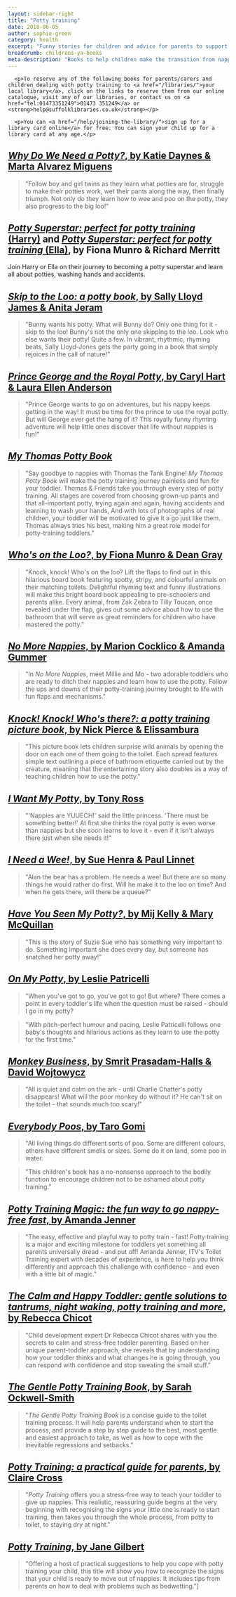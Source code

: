```yaml
---
layout: sidebar-right
title: "Potty training"
date: 2018-06-05
author: sophie-green
category: health
excerpt: "Funny stories for children and advice for parents to support potty training and dry nights."
breadcrumb: childrens-ya-books
meta-description: "Books to help children make the transition from nappy to potty, as well as reassuring titles on bedwetting and accidents."
---
```


<div class="{% include /c/generic-panel.html %}">

      <p>To reserve any of the following books for parents/carers and children dealing with potty training to <a href="/libraries/">your local library</a>, click on the links to reserve them from our online catalogue, visit any of our libraries, or contact us on <a href="tel:01473351249">01473 351249</a> or <strong>help@suffolklibraries.co.uk</strong></p>

      <p>You can <a href="/help/joining-the-library/">sign up for a library card online</a> for free. You can sign your child up for a library card at any age.</p>

</div>

## [<cite>Why Do We Need a Potty?</cite>, by Katie Daynes & Marta Alvarez Miguens](https://suffolk.spydus.co.uk/cgi-bin/spydus.exe/ENQ/OPAC/BIBENQ?BRN=2609781)

> "Follow boy and girl twins as they learn what potties are for, struggle to make their potties work, wet their pants along the way, then finally triumph. Not only do they learn how to wee and poo on the potty, they also progress to the big loo!"

## [<cite>Potty Superstar: perfect for potty training</cite> (Harry)](https://suffolk.spydus.co.uk/cgi-bin/spydus.exe/ENQ/OPAC/BIBENQ?BRN=2536370) and [<cite>Potty Superstar: perfect for potty training</cite> (Ella)](https://suffolk.spydus.co.uk/cgi-bin/spydus.exe/ENQ/OPAC/BIBENQ?BRN=2536371), by Fiona Munro & Richard Merritt

Join Harry or Ella on their journey to becoming a potty superstar and learn all about potties, washing hands and accidents.

## [<cite>Skip to the Loo: a potty book</cite>, by Sally Lloyd James & Anita Jeram](https://suffolk.spydus.co.uk/cgi-bin/spydus.exe/ENQ/OPAC/BIBENQ?BRN=2324748)

> "Bunny wants his potty. What will Bunny do? Only one thing for it - skip to the loo! Bunny's not the only one skipping to the loo. Look who else wants their potty! Quite a few. In vibrant, rhythmic, rhyming beats, Sally Lloyd-Jones gets the party going in a book that simply rejoices in the call of nature!"

## [<cite>Prince George and the Royal Potty</cite>, by Caryl Hart & Laura Ellen Anderson](https://suffolk.spydus.co.uk/cgi-bin/spydus.exe/ENQ/OPAC/BIBENQ?BRN=2022065)

> "Prince George wants to go on adventures, but his nappy keeps getting in the way! It must be time for the prince to use the royal potty. But will George ever get the hang of it? This royally funny rhyming adventure will help little ones discover that life without nappies is fun!"

## [<cite>My Thomas Potty Book</cite>](https://suffolk.spydus.co.uk/cgi-bin/spydus.exe/ENQ/OPAC/BIBENQ?BRN=2353074)

> "Say goodbye to nappies with Thomas the Tank Engine! <cite>My Thomas Potty Book</cite> will make the potty training journey painless and fun for your toddler. Thomas & Friends take you through every step of potty training. All stages are covered from choosing grown-up pants and that all-important potty, trying again and again, having accidents and learning to wash your hands, And with lots of photographs of real children, your toddler will be motivated to give it a go just like them. Thomas always tries his best, making him a great role model for potty-training toddlers."

## [<cite>Who's on the Loo?</cite>, by Fiona Munro & Dean Gray](https://suffolk.spydus.co.uk/cgi-bin/spydus.exe/ENQ/OPAC/BIBENQ?BRN=2563225)

> "Knock, knock! Who's on the loo? Lift the flaps to find out in this hilarious board book featuring spotty, stripy, and colourful animals on their matching toilets. Delightful rhyming text and funny illustrations will make this bright board book appealing to pre-schoolers and parents alike. Every animal, from Zak Zebra to Tilly Toucan, once revealed under the flap, gives out some advice about how to use the bathroom that will serve as great reminders for children who have mastered the potty."

## [<cite>No More Nappies</cite>, by Marion Cocklico & Amanda Gummer](https://suffolk.spydus.co.uk/cgi-bin/spydus.exe/ENQ/OPAC/BIBENQ?BRN=2339266)

> "In <cite>No More Nappies</cite>, meet Millie and Mo - two adorable toddlers who are ready to ditch their nappies and learn how to use the potty. Follow the ups and downs of their potty-training journey brought to life with fun flaps and mechanisms."

## [<cite>Knock! Knock! Who's there?: a potty training picture book</cite>, by Nick Pierce & Elissambura](https://suffolk.spydus.co.uk/cgi-bin/spydus.exe/ENQ/OPAC/BIBENQ?BRN=2093077)

> "This picture book lets children surprise wild animals by opening the door on each one of them going to the toilet. Each spread features simple text outlining a piece of bathroom etiquette carried out by the creature, meaning that the entertaining story also doubles as a way of teaching children how to use the potty."

## [<cite>I Want My Potty</cite>, by Tony Ross](https://suffolk.spydus.co.uk/cgi-bin/spydus.exe/ENQ/OPAC/BIBENQ?BRN=2169308)

> "'Nappies are YUUECH!' said the little princess. 'There must be something better!' At first she thinks the royal potty is even worse than nappies but she soon learns to love it - even if it isn't always there just when she needs it!"

## [<cite>I Need a Wee!</cite>, by Sue Henra & Paul Linnet](https://suffolk.spydus.co.uk/cgi-bin/spydus.exe/ENQ/OPAC/BIBENQ?BRN=1723357)

> "Alan the bear has a problem. He needs a wee! But there are so many things he would rather do first. Will he make it to the loo on time? And when he gets there, will there be a queue?"

## [<cite>Have You Seen My Potty?</cite>, by Mij Kelly & Mary McQuillan](https://suffolk.spydus.co.uk/cgi-bin/spydus.exe/ENQ/OPAC/BIBENQ?BRN=321315)

> "This is the story of Suzie Sue who has something very important to do. Something important she does every day, but someone has snatched her potty away!"

## [<cite>On My Potty</cite>, by Leslie Patricelli](https://suffolk.spydus.co.uk/cgi-bin/spydus.exe/ENQ/OPAC/BIBENQ?BRN=374318)

> "When you've got to go, you've got to go! But where? There comes a point in every toddler's life when the question must be raised - should I go in my potty?

> "With pitch-perfect humour and pacing, Leslie Patricelli follows one baby's thoughts and hilarious actions as they learn to use the potty for the first time."

## [<cite>Monkey Business</cite>, by Smrit Prasadam-Halls & David Wojtowycz](https://suffolk.spydus.co.uk/cgi-bin/spydus.exe/ENQ/OPAC/BIBENQ?BRN=1641179)

> "All is quiet and calm on the ark - until Charlie Chatter's potty disappears! What will the poor monkey do without it? He can't sit on the toilet - that sounds much too scary!"

## [<cite>Everybody Poos</cite>, by Taro Gomi](https://suffolk.spydus.co.uk/cgi-bin/spydus.exe/ENQ/OPAC/BIBENQ?BRN=536509)

> "All living things do different sorts of poo. Some are different colours, others have different smells or sizes. Some do it on land, some poo in water.

> "This children's book has a no-nonsense approach to the bodily function to encourage children not to be ashamed about potty training."

## [<cite>Potty Training Magic: the fun way to go nappy-free fast</cite>, by Amanda Jenner](https://suffolk.spydus.co.uk/cgi-bin/spydus.exe/ENQ/OPAC/BIBENQ?BRN=2529565)

> "The easy, effective and playful way to potty train - fast! Potty training is a major and exciting milestone for toddlers yet something all parents universally dread - and put off! Amanda Jenner, ITV's Toilet Training expert with decades of experience, is here to help you think differently and approach this challenge with confidence - and even with a little bit of magic."

## [<cite>The Calm and Happy Toddler: gentle solutions to tantrums, night waking, potty training and more</cite>, by Rebecca Chicot](https://suffolk.spydus.co.uk/cgi-bin/spydus.exe/ENQ/OPAC/BIBENQ?BRN=1867670)

> "Child development expert Dr Rebecca Chicot shares with you the secrets to calm and stress-free toddler parenting. Based on her unique parent-toddler approach, she reveals that by understanding how your toddler thinks and what changes he is going through, you can respond with confidence and stop sweating the small stuff."

## [<cite>The Gentle Potty Training Book</cite>, by Sarah Ockwell-Smith](https://suffolk.spydus.co.uk/cgi-bin/spydus.exe/ENQ/OPAC/BIBENQ?BRN=2256752)

> "<cite>The Gentle Potty Training Book</cite> is a concise guide to the toilet training process. It will help parents understand when to start the process, and provide a step by step guide to the best, most gentle and easiest approach to take, as well as how to cope with the inevitable regressions and setbacks."

## [<cite>Potty Training: a practical guide for parents</cite>, by Claire Cross](https://suffolk.spydus.co.uk/cgi-bin/spydus.exe/ENQ/OPAC/BIBENQ?BRN=1844940)

> "<cite>Potty Training</cite> offers you a stress-free way to teach your toddler to give up nappies. This realistic, reassuring guide begins at the very beginning with recognising the signs your little one is ready to start training, then takes you through the whole process, from potty to toilet, to staying dry at night."

## [<cite>Potty Training</cite>, by Jane Gilbert](https://suffolk.spydus.co.uk/cgi-bin/spydus.exe/ENQ/OPAC/BIBENQ?BRN=260316)

> "Offering a host of practical suggestions to help you cope with potty training your child, this title will show you how to recognize the signs that your child is ready to move out of nappies. It includes tips from parents on how to deal with problems such as bedwetting."]
